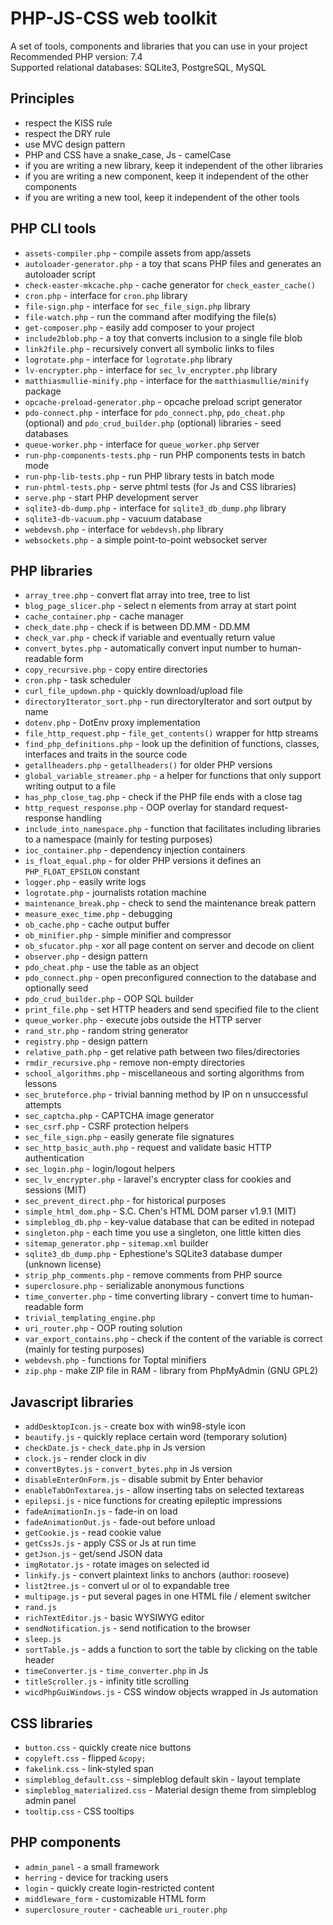 # PHP-JS-CSS web toolkit
A set of tools, components and libraries that you can use in your project  
Recommended PHP version: 7.4  
Supported relational databases: SQLite3, PostgreSQL, MySQL

## Principles
* respect the KISS rule
* respect the DRY rule
* use MVC design pattern
* PHP and CSS have a snake_case, Js - camelCase
* if you are writing a new library, keep it independent of the other libraries
* if you are writing a new component, keep it independent of the other components
* if you are writing a new tool, keep it independent of the other tools

## PHP CLI tools
* `assets-compiler.php` - compile assets from app/assets
* `autoloader-generator.php` - a toy that scans PHP files and generates an autoloader script
* `check-easter-mkcache.php` - cache generator for `check_easter_cache()`
* `cron.php` - interface for `cron.php` library
* `file-sign.php` - interface for `sec_file_sign.php` library
* `file-watch.php` - run the command after modifying the file(s)
* `get-composer.php` - easily add composer to your project
* `include2blob.php` - a toy that converts inclusion to a single file blob
* `link2file.php` - recursively convert all symbolic links to files
* `logrotate.php` - interface for `logrotate.php` library
* `lv-encrypter.php` - interface for `sec_lv_encrypter.php` library
* `matthiasmullie-minify.php` - interface for the `matthiasmullie/minify` package
* `opcache-preload-generator.php` - opcache preload script generator
* `pdo-connect.php` - interface for `pdo_connect.php`, `pdo_cheat.php` (optional) and `pdo_crud_builder.php` (optional) libraries - seed databases
* `queue-worker.php` - interface for `queue_worker.php` server
* `run-php-components-tests.php` - run PHP components tests in batch mode
* `run-php-lib-tests.php` - run PHP library tests in batch mode
* `run-phtml-tests.php` - serve phtml tests (for Js and CSS libraries)
* `serve.php` - start PHP development server
* `sqlite3-db-dump.php` - interface for `sqlite3_db_dump.php` library
* `sqlite3-db-vacuum.php` - vacuum database
* `webdevsh.php` - interface for `webdevsh.php` library
* `websockets.php` - a simple point-to-point websocket server

## PHP libraries
* `array_tree.php` - convert flat array into tree, tree to list
* `blog_page_slicer.php` - select n elements from array at start point
* `cache_container.php` - cache manager
* `check_date.php` - check if is between DD.MM - DD.MM
* `check_var.php` - check if variable and eventually return value
* `convert_bytes.php` - automatically convert input number to human-readable form
* `copy_recursive.php` - copy entire directories
* `cron.php` - task scheduler
* `curl_file_updown.php` - quickly download/upload file
* `directoryIterator_sort.php` - run directoryIterator and sort output by name
* `dotenv.php` - DotEnv proxy implementation
* `file_http_request.php` - `file_get_contents()` wrapper for http streams
* `find_php_definitions.php` - look up the definition of functions, classes, interfaces and traits in the source code
* `getallheaders.php` - `getallheaders()` for older PHP versions
* `global_variable_streamer.php` - a helper for functions that only support writing output to a file
* `has_php_close_tag.php` - check if the PHP file ends with a close tag
* `http_request_response.php` - OOP overlay for standard request-response handling
* `include_into_namespace.php` - function that facilitates including libraries to a namespace (mainly for testing purposes)
* `ioc_container.php` - dependency injection containers
* `is_float_equal.php` - for older PHP versions it defines an `PHP_FLOAT_EPSILON` constant
* `logger.php` - easily write logs
* `logrotate.php` - journalists rotation machine
* `maintenance_break.php` - check to send the maintenance break pattern
* `measure_exec_time.php` - debugging
* `ob_cache.php` - cache output buffer
* `ob_minifier.php` - simple minifier and compressor
* `ob_sfucator.php` - xor all page content on server and decode on client
* `observer.php` - design pattern
* `pdo_cheat.php` - use the table as an object
* `pdo_connect.php` - open preconfigured connection to the database and optionally seed
* `pdo_crud_builder.php` - OOP SQL builder
* `print_file.php` - set HTTP headers and send specified file to the client
* `queue_worker.php` - execute jobs outside the HTTP server
* `rand_str.php` - random string generator
* `registry.php` - design pattern
* `relative_path.php` - get relative path between two files/directories
* `rmdir_recursive.php` - remove non-empty directories
* `school_algorithms.php` - miscellaneous and sorting algorithms from lessons
* `sec_bruteforce.php` - trivial banning method by IP on n unsuccessful attempts
* `sec_captcha.php` - CAPTCHA image generator
* `sec_csrf.php` - CSRF protection helpers
* `sec_file_sign.php` - easily generate file signatures
* `sec_http_basic_auth.php` - request and validate basic HTTP authentication
* `sec_login.php` - login/logout helpers
* `sec_lv_encrypter.php` - laravel's encrypter class for cookies and sessions (MIT)
* `sec_prevent_direct.php` - for historical purposes
* `simple_html_dom.php` - S.C. Chen's HTML DOM parser v1.9.1 (MIT)
* `simpleblog_db.php` - key-value database that can be edited in notepad
* `singleton.php` - each time you use a singleton, one little kitten dies
* `sitemap_generator.php` - `sitemap.xml` builder
* `sqlite3_db_dump.php` - Ephestione's SQLite3 database dumper (unknown license)
* `strip_php_comments.php` - remove comments from PHP source
* `superclosure.php` - serializable anonymous functions
* `time_converter.php` - time converting library - convert time to human-readable form
* `trivial_templating_engine.php`
* `uri_router.php` - OOP routing solution
* `var_export_contains.php` - check if the content of the variable is correct (mainly for testing purposes)
* `webdevsh.php` - functions for Toptal minifiers
* `zip.php` - make ZIP file in RAM - library from PhpMyAdmin (GNU GPL2)

## Javascript libraries
* `addDesktopIcon.js` - create box with win98-style icon
* `beautify.js` - quickly replace certain word (temporary solution)
* `checkDate.js` - `check_date.php` in Js version
* `clock.js` - render clock in div
* `convertBytes.js` - `convert_bytes.php` in Js version
* `disableEnterOnForm.js` - disable submit by Enter behavior
* `enableTabOnTextarea.js` - allow inserting tabs on selected textareas
* `epilepsi.js` - nice functions for creating epileptic impressions
* `fadeAnimationIn.js` - fade-in on load
* `fadeAnimationOut.js` - fade-out before unload
* `getCookie.js` - read cookie value
* `getCssJs.js` - apply CSS or Js at run time
* `getJson.js` - get/send JSON data
* `imgRotator.js` - rotate images on selected id
* `linkify.js` - convert plaintext links to anchors (author: rooseve)
* `list2tree.js` - convert ul or ol to expandable tree
* `multipage.js` - put several pages in one HTML file / element switcher
* `rand.js`
* `richTextEditor.js` - basic WYSIWYG editor
* `sendNotification.js` - send notification to the browser
* `sleep.js`
* `sortTable.js` - adds a function to sort the table by clicking on the table header
* `timeConverter.js` - `time_converter.php` in Js
* `titleScroller.js` - infinity title scrolling
* `wicdPhpGuiWindows.js` - CSS window objects wrapped in Js automation

## CSS libraries
* `button.css` - quickly create nice buttons
* `copyleft.css` - flipped `&copy;`
* `fakelink.css` - link-styled span
* `simpleblog_default.css` - simpleblog default skin - layout template
* `simpleblog_materialized.css` - Material design theme from simpleblog admin panel
* `tooltip.css` - CSS tooltips

## PHP components
* `admin_panel` - a small framework
* `herring` - device for tracking users
* `login` - quickly create login-restricted content
* `middleware_form` - customizable HTML form
* `superclosure_router` - cacheable `uri_router.php`
